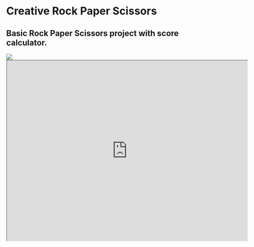 # Creative Rock Paper Scissors

## Basic Rock Paper Scissors project with score calculator.

<img src="https://drive.google.com/file/d/1bb62x-UOIRAbuRpAjb5YRUnenw8cBhXQ/preview">
<iframe src="https://drive.google.com/file/d/1bb62x-UOIRAbuRpAjb5YRUnenw8cBhXQ/preview" width="640" height="480" allow="autoplay"></iframe>
